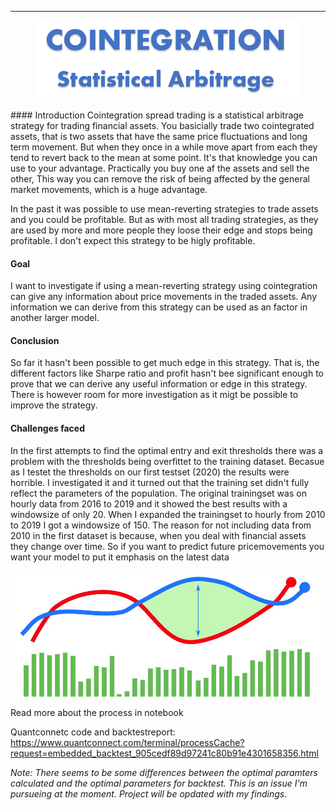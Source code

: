 ----
<p align="center">
  <img src="img/Cointegration.png" />
</p>
#### Introduction
Cointegration spread trading is a statistical arbitrage strategy for trading financial assets. You basicially trade two cointegrated assets, that is two assets that have the same price fluctuations and long term movement. But when they once in a while move apart from each they tend to revert back to the mean at some point. It's that knowledge you can use to your advantage.
Practically you buy one af the assets and sell the other, This way you can remove the risk of being affected by the general market movements, which is a huge advantage. 

In the past it was possible to use mean-reverting strategies to trade assets and you could be profitable. But as with most all trading strategies, as they are used by more and more people they loose their edge and stops being profitable. I don't expect this strategy to be higly profitable.
#### Goal
I want to investigate if using a mean-reverting strategy using cointegration can give any information about price movements in the traded assets. Any information we can derive from this strategy can be used as an factor in another larger model.

#### Conclusion
So far it hasn't been possible to get much edge in this strategy. That is, the different factors like Sharpe ratio and profit hasn't bee significant enough to prove that we can derive any useful information or edge in this strategy. There is however room for more investigation as it migt be possible to improve the strategy.

#### Challenges faced
In the first attempts to find the optimal entry and exit thresholds there was a problem with the thresholds being overfittet to the training dataset. Becasue as I testet the thresholds on our first testset (2020) the results were horrible. I investigated it and it turned out that the training set didn't fully reflect the parameters of the population. The original trainingset was on hourly data from 2016 to 2019 and it showed the best results with a windowsize of only 20. When I expanded the trainingset to hourly from 2010 to 2019 I got a windowsize of 150. The reason for not including data from 2010 in the first dataset is because, when you deal with financial assets they change over time. So if you want to predict future pricemovements you want your model to put it emphasis on the latest data

![Graphs](img/Github_graphs.jpg)

Read more about the process in notebook

Quantconnetc code and backtestreport:</br>
https://www.quantconnect.com/terminal/processCache?request=embedded_backtest_905cedf89d97241c80b91e4301658356.html

*Note: There seems to be some differences between the optimal paramters calculated and the optimal parameters for backtest. This is an issue I'm pursueing at the moment. Project will be opdated with my findings.*

<!--stackedit_data:
eyJoaXN0b3J5IjpbLTUyODI0NzIwMywxNDU2NTM4NTQ2LC0xND
k5NTI1Mjc3LDUyNjU5OTQ1NCwtNTQyODQzMjE4LDE3NzE5MDMw
ODEsMjAwMzg2ODY1MywxMjkxOTczMDIsMTg1NTY0OTg5NywxMz
M5NTU3MTczLDE5Njc5Mjc1NTQsMTEzMzU5MDc4MiwtMTQzMzc5
ODA3MSwtMTMxMzQzODE2Miw0NTg0NjI5NzIsLTEwMDMwODA2MT
IsLTM2ODE4NDEyOF19
-->